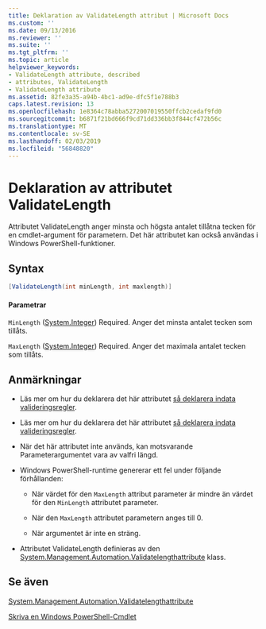 ```yaml
---
title: Deklaration av ValidateLength attribut | Microsoft Docs
ms.custom: ''
ms.date: 09/13/2016
ms.reviewer: ''
ms.suite: ''
ms.tgt_pltfrm: ''
ms.topic: article
helpviewer_keywords:
- ValidateLength attribute, described
- attributes, ValidateLength
- ValidateLength attribute
ms.assetid: 82fe3a35-a94b-4bc1-ad9e-dfc5f1e788b3
caps.latest.revision: 13
ms.openlocfilehash: 1e8364c78abba5272007019550ffcb2cedaf9fd0
ms.sourcegitcommit: b6871f21bd666f9cd71dd336bb3f844cf472b56c
ms.translationtype: MT
ms.contentlocale: sv-SE
ms.lasthandoff: 02/03/2019
ms.locfileid: "56848820"
---
```

# <a name="validatelength-attribute-declaration"></a>Deklaration av attributet ValidateLength

Attributet ValidateLength anger minsta och högsta antalet tillåtna tecken för en cmdlet-argument för parametern. Det här attributet kan också användas i Windows PowerShell-funktioner.

## <a name="syntax"></a>Syntax

```csharp
[ValidateLength(int minLength, int maxlength)]
```

#### <a name="parameters"></a>Parametrar

`MinLength` ([System.Integer](/dotnet/api/System.Integer)) Required. Anger det minsta antalet tecken som tillåts.

`MaxLength` ([System.Integer](/dotnet/api/System.Integer)) Required. Anger det maximala antalet tecken som tillåts.

## <a name="remarks"></a>Anmärkningar

- Läs mer om hur du deklarera det här attributet [så deklarera indata valideringsregler](http://msdn.microsoft.com/en-us/544c2100-62ba-4be4-b2a2-cc0d4e4fc45b).
- Läs mer om hur du deklarera det här attributet [så deklarera indata valideringsregler](http://msdn.microsoft.com/en-us/544c2100-62ba-4be4-b2a2-cc0d4e4fc45b).

- När det här attributet inte används, kan motsvarande Parameterargumentet vara av valfri längd.

- Windows PowerShell-runtime genererar ett fel under följande förhållanden:

    - När värdet för den `MaxLength` attribut parameter är mindre än värdet för den `MinLength` attributet parameter.

    - När den `MaxLength` attributet parametern anges till 0.

    - När argumentet är inte en sträng.

- Attributet ValidateLength definieras av den [System.Management.Automation.Validatelengthattribute](/dotnet/api/System.Management.Automation.ValidateLengthAttribute) klass.

## <a name="see-also"></a>Se även

[System.Management.Automation.Validatelengthattribute](/dotnet/api/System.Management.Automation.ValidateLengthAttribute)

[Skriva en Windows PowerShell-Cmdlet](./writing-a-windows-powershell-cmdlet.md)
